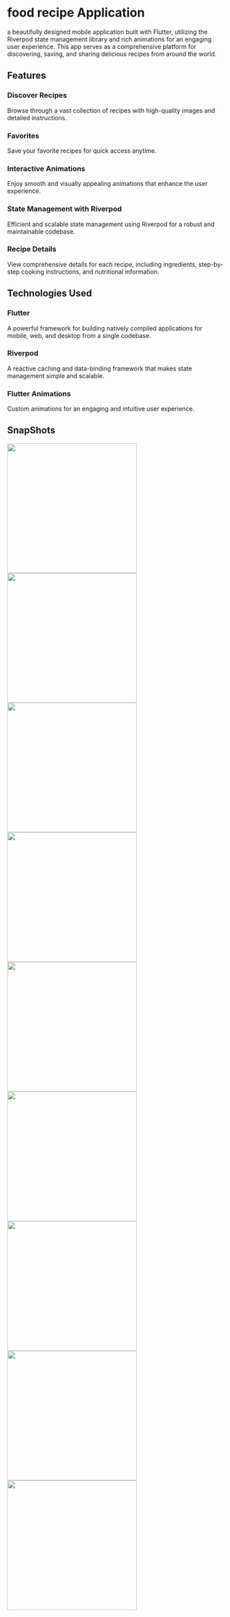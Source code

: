 # food recipe Application

a beautifully designed mobile application built with Flutter, 
utilizing the Riverpod state management library and rich animations
for an engaging user experience. This app serves as a comprehensive platform 
for discovering, saving, and sharing delicious recipes from around the world.

## Features

<h3>Discover Recipes</h3>
<p>Browse through a vast collection of recipes with high-quality images and detailed instructions.</p>
<h3>Favorites</h3>
<p>Save your favorite recipes for quick access anytime.</p>
<h3>Interactive Animations</h3>
<p>Enjoy smooth and visually appealing animations that enhance the user experience.</p>
<h3>State Management with Riverpod</h3>
<p>Efficient and scalable state management using Riverpod for a robust and maintainable codebase.</p>
<h3>Recipe Details</h3>
<p>View comprehensive details for each recipe, including ingredients, step-by-step cooking instructions, and nutritional information.</p>

## Technologies Used

<h3>Flutter</h3>
<p>A powerful framework for building natively compiled applications for mobile, web, and desktop from a single codebase.</p>
<h3>Riverpod</h3>
<p>A reactive caching and data-binding framework that makes state management simple and scalable.</p>
<h3>Flutter Animations</h3>
<p>Custom animations for an engaging and intuitive user experience.</p>

<h2>SnapShots</h2>

<img src="snapshots/1.png" width="300"><br><img src="snapshots/2.png" width="300">
<img src="snapshots/3.png" width="300"><img src="snapshots/4.png" width="300">
<img src="snapshots/5.png" width="300"><img src="snapshots/6.png" width="300">
<img src="snapshots/7.png" width="300"><img src="snapshots/8.png" width="300">
<img src="snapshots/9.png" width="300">
